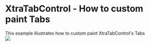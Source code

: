 # XtraTabControl - How to custom paint Tabs


This example illustrates how to custom paint XtraTabControl's Tabs<br /><img src="https://raw.githubusercontent.com/DevExpress-Examples/xtratabcontrol-how-to-custom-paint-tabs-t223812/14.1.3+/media/0fe8fd79-d313-11e4-80bf-00155d62480c.png">

<br/>


